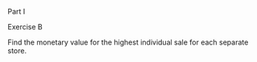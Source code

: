 Part I

Exercise B

Find the monetary value for the highest individual sale for each separate store.
